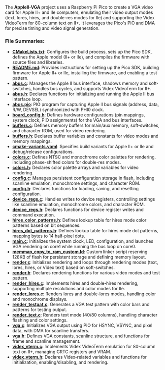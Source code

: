 The **AppleII-VGA** project uses a Raspberry Pi Pico to create a VGA video card for Apple II+ and IIe computers, emulating their video output modes (text, lores, hires, and double-res modes for IIe) and supporting the Videx VideoTerm for 80-column text on II+. It leverages the Pico's PIO and DMA for precise timing and video signal generation.

### File Summaries:
- **[CMakeLists.txt](CMakeLists.txt)**: Configures the build process, sets up the Pico SDK, defines the Apple model (II+ or IIe), and compiles the firmware with source files and libraries.
- **[README.md](README.md)**: Provides instructions for setting up the Pico SDK, building firmware for Apple II+ or IIe, installing the firmware, and enabling a test pattern.
- **[abus.c](abus.c)**: Manages the Apple II bus interface, shadows memory and soft-switches, handles bus cycles, and supports Videx VideoTerm for II+.
- **[abus.h](abus.h)**: Declares functions for initializing and running the Apple II bus interface loop.
- **[abus.pio](abus.pio)**: PIO program for capturing Apple II bus signals (address, data, R/W, DEVSEL) synchronized with PHI0 clock.
- **[board_config.h](board_config.h)**: Defines hardware configurations (pin mappings, system clock, PIO assignments) for the VGA and bus interfaces.
- **[buffers.c](buffers.c)**: Defines memory buffers for main/aux memory, soft-switches, and character ROM, used for video rendering.
- **[buffers.h](buffers.h)**: Declares buffer variables and constants for video modes and memory mappings.
- **[cmake-variants.yaml](cmake-variants.yaml)**: Specifies build variants for Apple II+ or IIe and debug/release configurations.
- **[colors.c](colors.c)**: Defines NTSC and monochrome color palettes for rendering, including phase-shifted colors for double-res modes.
- **[colors.h](colors.h)**: Declares color palette arrays and variables for video rendering.
- **[config.c](config.c)**: Manages persistent configuration storage in flash, including scanline emulation, monochrome settings, and character ROM.
- **[config.h](config.h)**: Declares functions for loading, saving, and resetting configuration.
- **[device_regs.c](device_regs.c)**: Handles writes to device registers, controlling settings like scanline emulation, monochrome colors, and character ROM.
- **[device_regs.h](device_regs.h)**: Declares functions for device register writes and command execution.
- **[hires_color_patterns.h](hires_color_patterns.h)**: Defines lookup table for hires mode color patterns based on bit sequences.
- **[hires_dot_patterns.h](hires_dot_patterns.h)**: Defines lookup table for hires mode dot patterns, mapping bytes to 14 half-pixel dots.
- **[main.c](main.c)**: Initializes the system clock, LED, configuration, and launches VGA rendering on core1 while running the bus loop on core0.
- **[memmap_copy_to_ram_custom.ld](memmap_copy_to_ram_custom.ld)**: Custom linker script reserving 128KB of flash for persistent storage and defining memory layout.
- **[render.c](render.c)**: Initializes rendering and loops through rendering modes (text, lores, hires, or Videx text) based on soft-switches.
- **[render.h](render.h)**: Declares rendering functions for various video modes and test pattern.
- **[render_hires.c](render_hires.c)**: Implements hires and double-hires rendering, supporting multiple resolutions and color modes for IIe.
- **[render_lores.c](render_lores.c)**: Renders lores and double-lores modes, handling color and monochrome displays.
- **[render_testpat.c](render_testpat.c)**: Generates a VGA test pattern with color bars and patterns for testing output.
- **[render_text.c](render_text.c)**: Renders text mode (40/80 columns), handling character flashing and color settings.
- **[vga.c](vga.c)**: Initializes VGA output using PIO for HSYNC, VSYNC, and pixel data, with DMA for scanline transfers.
- **[vga.h](vga.h)**: Defines VGA constants, scanline structure, and functions for frame and scanline management.
- **[videx_vterm.c](videx_vterm.c)**: Implements Videx VideoTerm emulation for 80-column text on II+, managing CRTC registers and VRAM.
- **[videx_vterm.h](videx_vterm.h)**: Declares Videx-related variables and functions for initialization, enabling/disabling, and rendering.
